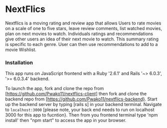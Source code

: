 # NextFlics

Nextflics is a moving rating and review app that allows Users to rate movies on a scale of one to five stars, leave review comments, list watched movies, plan on next movies to watch. Individuals ratings and recommendations give other users an idea of their next movie to watch. This summary rating is specific to each genre. User can then use recommendations to add to a movie Wishlist. 

### Installation 
This app runs on JavaScript frontend with a Ruby '2.6.1' and Rails '~> 6.0.3', '>= 6.0.3.4' backend. 

To launch the app, fork and clone the repo from [https://github.com/Pwako11/nextflics-client] then fork and clone the backend repo from  [https://github.com/Pwako11/nextflics-backend}. Start up the backend server by typing [rails s] in your backend terminal. Navigate to `localhost:3000` [please note, your back end needs to run on localhost 3000 for this app to fucntion}. Then from you frontend terminal type 'npm install' then "npm start" to access the app in your browser.
